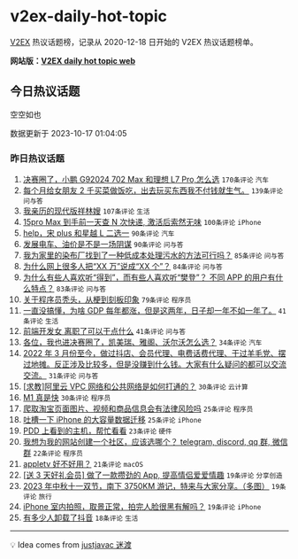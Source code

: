 # v2ex-daily-hot-topic

[V2EX](https://www.v2ex.com/) 热议话题榜，记录从 2020-12-18 日开始的 V2EX 热议话题榜单。

**网站版：[V2EX daily hot topic web](https://boojack.github.io/v2ex-daily-hot-topic-web/)**

## 今日热议话题

<!-- TODAY BEGIN -->

空空如也

数据更新于 2023-10-17 01:04:05

<!-- TODAY END -->

### 昨日热议话题

<!-- YESTERDAY BEGIN -->

1. [决赛圈了，小鹏 G92024 702 Max 和理想 L7 Pro,怎么选](https://www.v2ex.com/t/982276) `170条评论` `汽车`
1. [每个月给女朋友 2 千买菜做饭吃，出去玩买东西我不付钱就生气。](https://www.v2ex.com/t/982476) `139条评论` `问与答`
1. [我亲历的现代版祥林嫂](https://www.v2ex.com/t/982321) `107条评论` `生活`
1. [15pro Max 到手前一天查 N 次快递, 激活后索然无味](https://www.v2ex.com/t/982312) `100条评论` `iPhone`
1. [help，宋 plus 和星越 L 二选一](https://www.v2ex.com/t/982327) `90条评论` `汽车`
1. [发展电车、油价是不是一场阴谋](https://www.v2ex.com/t/982367) `90条评论` `问与答`
1. [我为家里的染布厂找到了一种低成本处理污水的方法可行吗？](https://www.v2ex.com/t/982376) `85条评论` `问与答`
1. [为什么网上很多人把“XX 万”说成“XX 个”？](https://www.v2ex.com/t/982448) `84条评论` `问与答`
1. [为什么有些人喜欢听“得到”，而有些人喜欢听“樊登”？ 不同 APP 的用户有什么特点？](https://www.v2ex.com/t/982275) `83条评论` `问与答`
1. [关于程序员秃头，从梗到刻板印象](https://www.v2ex.com/t/982338) `79条评论` `程序员`
1. [一直没搞懂，为啥 GDP 每年都涨，但是这两年，日子却一年不如一年了。](https://www.v2ex.com/t/982471) `41条评论` `生活`
1. [前端开发女 离职了可以干点什么](https://www.v2ex.com/t/982445) `41条评论` `问与答`
1. [各位，我也进决赛圈了，凯美瑞、雅阁、沃尔沃怎么选？](https://www.v2ex.com/t/982486) `34条评论` `汽车`
1. [2022 年 3 月份至今，做过抖店、会员代理、电费话费代理、干过羊毛党、摆过地摊。反正涉及比较多，但是没赚到什么钱。大家有什么疑问的都可以交流交流。](https://www.v2ex.com/t/982447) `31条评论` `问与答`
1. [[求教]阿里云 VPC 网络和公共网络是如何打通的？](https://www.v2ex.com/t/982491) `30条评论` `云计算`
1. [M1 真是快](https://www.v2ex.com/t/982310) `30条评论` `程序员`
1. [爬取淘宝页面图片、视频和商品信息会有法律风险吗](https://www.v2ex.com/t/982420) `25条评论` `程序员`
1. [吐槽一下 iPhone 的大容量数据迁移](https://www.v2ex.com/t/982345) `25条评论` `iPhone`
1. [PDD 上看到的主机，帮忙看看](https://www.v2ex.com/t/982370) `23条评论` `硬件`
1. [我想为我的网站创建一个社区，应该选哪个？ telegram, discord, qq 群, 微信群](https://www.v2ex.com/t/982587) `22条评论` `程序员`
1. [appletv 好不好用？](https://www.v2ex.com/t/982392) `21条评论` `macOS`
1. [[送 3 天好礼会员] 做了一款攒劲的 App, 提高情侣爱爱情趣](https://www.v2ex.com/t/982536) `19条评论` `分享创造`
1. [2023 年中秋十一双节，南下 3750KM 游记，特来与大家分享。（多图）](https://www.v2ex.com/t/982454) `19条评论` `旅行`
1. [iPhone 室内拍照，取景正常，拍完人脸很黑有解吗？](https://www.v2ex.com/t/982443) `19条评论` `iPhone`
1. [有多少人卸载了抖音](https://www.v2ex.com/t/982588) `18条评论` `生活`

<!-- YESTERDAY END -->

---

💡 Idea comes from [justjavac 迷渡](https://github.com/justjavac/)
